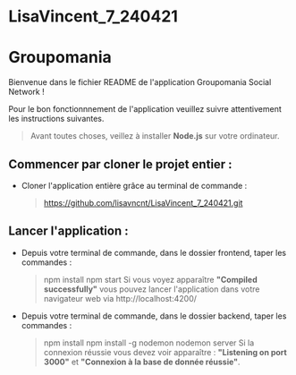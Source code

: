 # LisaVincent_7_240421
# Groupomania

Bienvenue dans le fichier README de l'application Groupomania Social Network !

Pour le bon fonctionnnement de l'application veuillez suivre attentivement les instructions suivantes.

> Avant toutes choses, veillez à installer **Node.js** sur votre ordinateur.

## Commencer par cloner le projet entier :

- Cloner l'application entière grâce au terminal de commande : 
    > https://github.com/lisavncnt/LisaVincent_7_240421.git

## Lancer l'application : 

- Depuis votre terminal de commande, dans le dossier frontend, taper les commandes : 
    > npm install
    > npm start
Si vous voyez apparaître **"Compiled successfully"** vous pouvez lancer l'application dans votre navigateur web via http://localhost:4200/ 

- Depuis votre terminal de commande, dans le dossier backend, taper les commandes :
    > npm install
    > npm install -g nodemon
    > nodemon server
Si la connexion réussie vous devez voir apparaître : **"Listening on port 3000"** et **"Connexion à la base de donnée réussie"**.
